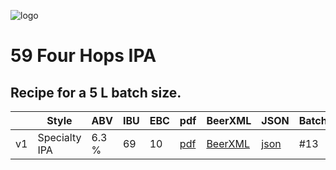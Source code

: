 ![logo](./09_SMaSH_Sabro.jpeg)

# 59 Four Hops IPA

## Recipe for a 5 L batch size.

|    | Style | ABV | IBU | EBC | pdf | BeerXML | JSON | Batches |
|----|-------|-----|-----|-----|-----|---------|------|---------|
| v1 | Specialty IPA | 6.3 % | 69 | 10| [pdf](./59_Four_Hops_IPA.pdf) | [BeerXML](./59_Four_Hops_IPA.xml) | [json](./59_Four_Hops_IPA.json) | #13 |
